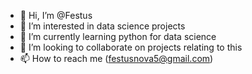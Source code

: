 - 👋 Hi, I’m @Festus
- 👀 I’m interested in data science projects
- 🌱 I’m currently learning python for data science
- 💞️ I’m looking to collaborate on projects relating to this
- 📫 How to reach me (festusnova5@gmail.com)

<!---
Festus5/Festus5 is a ✨ special ✨ repository because its `README.md` (this file) appears on your GitHub profile.
You can click the Preview link to take a look at your changes.
--->
